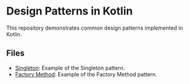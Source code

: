 # Design Patterns in Kotlin

This repository demonstrates common design patterns implemented in Kotlin.

## Files

- [Singleton](src/main/kotlin/Singleton.kt): Example of the Singleton pattern.
- [Factory Method](src/main/kotlin/FactoryMethod.kt): Example of the Factory Method pattern.

